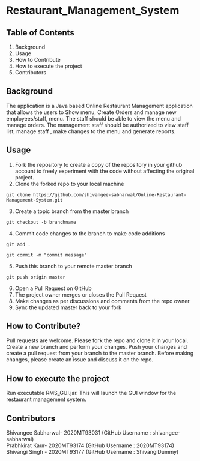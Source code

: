 # Restaurant_Management_System

## Table of Contents
1. Background
2. Usage
3. How to Contribute
4. How to execute the project
5. Contributors

## Background

The application is a Java based Online Restaurant Management application that allows the users to Show menu, Create Orders and manage new employees/staff, menu.
The staff should be able to view the menu and manage orders. The management staff should be authorized to view staff list, manage staff , make changes to the menu and generate reports.

## Usage

1. Fork the repository to create a copy of the repository in your github account to freely experiment with the code without affecting the original project.
2. Clone the forked repo to your local machine 
```
git clone https://github.com/shivangee-sabharwal/Online-Restaurant-Management-System.git
```
3. Create a topic branch from the master branch
```
git checkout -b branchname
```
4. Commit code changes to the branch to make code additions
```
git add .
```
```
git commit -m "commit message"
```
5. Push this branch to your remote master branch
```
git push origin master
```
6. Open a Pull Request on GitHub
7. The project owner merges or closes the Pull Request
8. Make changes as per discussions and comments from the repo owner
9. Sync the updated master back to your fork

## How to Contribute?

Pull requests are welcome. 
Please fork the repo and clone it in your local. Create a new branch and perform your changes. Push your changes and create a pull request from your branch to the master branch.
Before making changes, please create an issue and discuss it on the repo.

## How to execute the project
Run executable RMS_GUI.jar. This will launch the GUI window for the restaurant management system.

## Contributors

Shivangee Sabharwal- 2020MT93031 (GitHub Username : shivangee-sabharwal)\
Prabhkirat Kaur- 2020MT93174 (GitHub Username : 2020MT93174)\
Shivangi Singh - 2020MT93177 (GitHub Username : ShivangiDummy)

